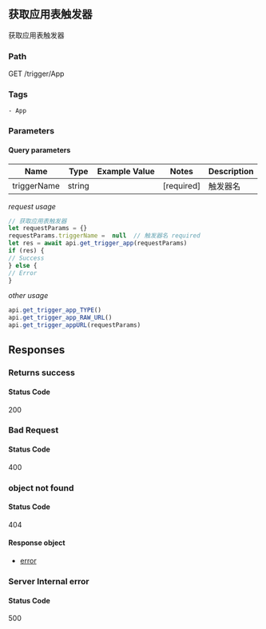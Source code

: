 ## 获取应用表触发器

获取应用表触发器
### Path
GET /trigger/App

### Tags
    - App
### Parameters

#### Query parameters

| Name | Type | Example Value | Notes | Description |
| ---- | ---- | ------------- | -------- | ----------- |
| triggerName | string |  |  [required]  | 触发器名 |

*request usage*
```javascript
// 获取应用表触发器
let requestParams = {}
requestParams.triggerName =  null  // 触发器名 required
let res = await api.get_trigger_app(requestParams)
if (res) {
// Success
} else {
// Error
}
```
*other usage*
```javascript
api.get_trigger_app_TYPE()
api.get_trigger_app_RAW_URL()
api.get_trigger_appURL(requestParams)
```

## Responses
### Returns success

#### Status Code
200



### Bad Request

#### Status Code
400



### object not found

#### Status Code
404


#### Response object
* [error](../models/error.md)

### Server Internal error

#### Status Code
500



